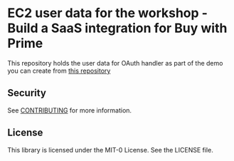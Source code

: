 # EC2 user data for the workshop - Build a SaaS integration for Buy with Prime

This repository holds the user data for OAuth handler as part of the demo you can create from [this repository](https://github.com/amzn/buy-with-prime-saas-integration)

## Security

See [CONTRIBUTING](CONTRIBUTING.md#security-issue-notifications) for more information.

## License

This library is licensed under the MIT-0 License. See the LICENSE file.

